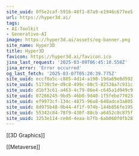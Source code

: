 ```yaml
---
site_uuid: 0f5e2caf-5916-48f1-87a9-e1946c677ee5
url: https://hyper3d.ai/
tags:
- AI-Toolkit
- Generative-AI
image: https://hyper3d.ai/assets/og-banner.png
site_name: Hyper3D
title: Hyper3D
favicon: https://hyper3d.ai/favicon.ico
jina_last_request: '2025-03-09T06:45:10.558Z'
jina_error: 'Error occurred'
og_last_fetch: '2025-03-07T05:20:39.775Z'
site_uuid: eccf0a5c-c885-4d14-a190-19da69e8d592
site_uuid: 51730c5e-d9c8-499c-88c5-82538a7c931c
site_uuid: d1bf3c61-a463-4c79-86e4-c645a1d949c9
site_uuid: 07266245-9bd5-46b0-9d40-1f5febe77023
site_uuid: ef9973cf-134c-4875-96a8-640adce3a805
site_uuid: 8d975b48-9b44-4f1f-974b-144b856fe195
site_uuid: 55342c84-78f9-430f-88cb-a6452c0c875f
site_uuid: 3253e114-ce0d-4eaa-b7fb-6ab060f0fb28
---
```

[[3D Graphics]]

[[Metaverse]]

